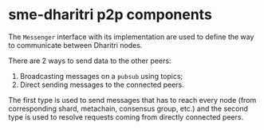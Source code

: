 # sme-dharitri p2p components

The `Messenger` interface with its implementation are 
used to define the way to communicate between Dharitri nodes. 

There are 2 ways to send data to the other peers:
1. Broadcasting messages on a `pubsub` using topics;
2. Direct sending messages to the connected peers.

The first type is used to send messages that has to reach every node 
(from corresponding shard, metachain, consensus group, etc.) and the second type is
used to resolve requests coming from directly connected peers. 
